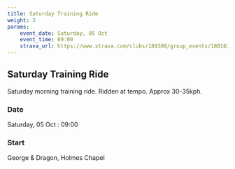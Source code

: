 ```yaml
---
title: Saturday Training Ride
weight: 3
params:
    event_date: Saturday, 05 Oct
    event_time: 09:00
    strava_url: https://www.strava.com/clubs/189380/group_events/1801637
---
```


## Saturday Training Ride 

Saturday morning training ride. Ridden at tempo. Approx 30-35kph.

### Date

Saturday, 05 Oct : 09:00

### Start

George &amp; Dragon, Holmes Chapel


